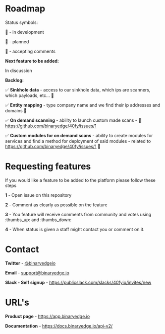 # Roadmap

Status symbols:

:green_book: - in development

:blue_book: - planned

:orange_book: - accepting comments

**Next feature to be added:**

In discussion

**Backlog:**

:white_check_mark: **Sinkhole data** - access to our sinkhole data, which ips are scanners, which payloads, etc... :green_book:

:white_check_mark: **Entity mapping** - type company name and we find their ip addresses and domains :blue_book:

:white_check_mark: **On demand scanning** - ability to launch custom made scans - :orange_book: https://github.com/binaryedge/40fy/issues/1

:white_check_mark: **Custom modules for on demand scans** - ability to create modules for services and find a method for deployment of said modules - related to https://github.com/binaryedge/40fy/issues/1 :orange_book:

# Requesting features

If you would like a feature to be added to the platform please follow these steps

**1** - Open issue on this repository

**2** - Comment as clearly as possible on the feature

**3** - You feature will receive comments from community and votes using :thumbs_up: and :thumbs_down:

**4** - When status is given a staff might contact you or comment on it.


# Contact 

**Twitter** - [@binaryedgeio](https://www.twitter.com/binaryedgeio)  

**Email** - support@binaryedge.io

**Slack - Self signup** - https://publicslack.com/slacks/40fyio/invites/new

# URL's

**Product page** - https://app.binaryedge.io

**Documentation** - https://docs.binaryedge.io/api-v2/
